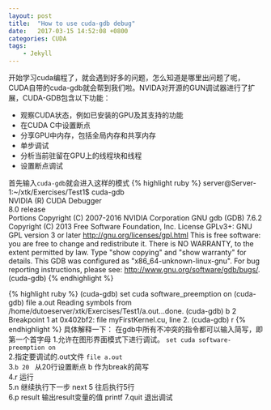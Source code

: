 ```yaml
---
layout: post
title:  "How to use cuda-gdb debug"
date:   2017-03-15 14:52:08 +0800
categories: CUDA
tags:
    - Jekyll
---
```

开始学习cuda编程了，就会遇到好多的问题，怎么知道是哪里出问题了呢，CUDA自带的cuda-gdb就会帮到我们啦。NVIDA对开源的GUN调试器进行了扩展，CUDA-GDB包含以下功能：


- 观察CUDA状态，例如已安装的GPU及其支持的功能
- 在CUDA C中设置断点
- 分享GPU中内存，包括全局内存和共享内存
- 单步调试
- 分析当前驻留在GPU上的线程块和线程
- 设置断点调试

首先输入`cuda-gdb`就会进入这样的模式
{% highlight ruby %}
server@Server-1:~/xtk/Exercises/Test1$ cuda-gdb  
NVIDIA (R) CUDA Debugger  
8.0 release  
Portions Copyright (C) 2007-2016 NVIDIA Corporation
GNU gdb (GDB) 7.6.2
Copyright (C) 2013 Free Software Foundation, Inc.
License GPLv3+: GNU GPL version 3 or later <http://gnu.org/licenses/gpl.html>
This is free software: you are free to change and redistribute it.
There is NO WARRANTY, to the extent permitted by law.  Type "show copying"
and "show warranty" for details.
This GDB was configured as "x86_64-unknown-linux-gnu".
For bug reporting instructions, please see:
<http://www.gnu.org/software/gdb/bugs/>.
(cuda-gdb)
{% endhighlight %}

{% highlight ruby %}
(cuda-gdb) set cuda software_preemption on
(cuda-gdb) file a.out 
Reading symbols from /home/dutoeserver/xtk/Exercises/Test1/a.out...done.
(cuda-gdb) b 2
Breakpoint 1 at 0x402bf2: file myFirstKernel.cu, line 2.
(cuda-gdb) r
{% endhighlight %}
具体解释一下：
在gdb中所有不冲突的指令都可以输入简写，即第一个首字母
1.允许在图形界面模式下进行调试。
`set cuda software-preemption on`  
2.指定要调试的.out文件   `file a.out`  
3.`b 20 ` 从20行设置断点 b 作为break的简写  
4.r 运行  
5.n 继续执行下一步 next 5 往后执行5行  
6.p result 输出result变量的值 printf
7.quit 退出调试


